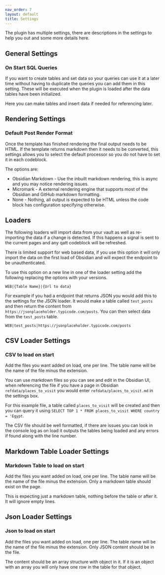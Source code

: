 ```yaml
---
nav_order: 7
layout: default
title: Settings
---
```


The plugin has multiple settings, there are descriptions in the settings to help you out and some more details here.

## General Settings

### On Start SQL Queries

If you want to create tables and set data so your queries can use it at a later time without having to duplicate the queries you can add them in this setting. These will be executed when the plugin is loaded after the data tables have been initialized.

Here you can make tables and insert data if needed for referencing later.

## Rendering Settings

### Default Post Render Format

Once the template has finished rendering the final output needs to be HTML. If the template returns markdown then it needs to be converted, this settings allows you to select the default processor so you do not have to set it in each codeblock.

The options are:

- Obsidian Markdown - Use the inbuilt markdown rendering, this is async and you may notice rendering issues.
- Micromark - A external rendering engine that supports most of the Obsidian and GitHub markdown formatting.
- None - Nothing, all output is expected to be HTML unless the code block has configuration specifying otherwise.

## Loaders

The following loaders will import data from your vault as well as re-importing the data if a change is detected. If this happens a signal is sent to the current pages and any qatt codeblock will be refreshed.

There is limited support for web based data, if you use this option it will only import the data on the first load of Obsidian and will expect the endpoint to be unauthenticated.

To use this option on a new line in one of the loader setting add the following replacing the options with your versions.

`WEB|{Table Name}|{Url to data}`

For example if you had a endpoint that returns JSON you would add this to the settings for the JSON loader. It would make a table called `test_posts` and then return the content from `https://jsonplaceholder.typicode.com/posts`. You can then select data from the `test_posts` table.

`WEB|test_posts|https://jsonplaceholder.typicode.com/posts`

## CSV Loader Settings

### CSV to load on start

Add the files you want added on load, one per line. The table name will be the name of the file minus the extension.

You can use markdown files so you can see and edit in the Obsidian UI, when referencing the file if you have a page in Obsidian  `refdata/places_to_visit` you would enter `refdata/places_to_visit.md` in the settings box.

For this example file, a table called `places_to_visit` will be created and then you can query it using `SELECT TOP 1 * FROM places_to_visit WHERE country = 'Egypt`.

The CSV file should be well formatted, if there are issues you can look in the console log as on load it outputs the tables being loaded and any errors if found along with the line number.

## Markdown Table Loader Settings

### Markdown Table to load on start

Add the files you want added on load, one per line. The table name will be the name of the file minus the extension. Only a markdown table should exist on the page.

This is expecting just a markdown table, nothing before the table or after it. It will ignore empty lines.

## Json Loader Settings

### Json to load on start

Add the files you want added on load, one per line. The table name will be the name of the file minus the extension. Only JSON content should be in the file.

The content should be an array structure with object in it. If it is an object with an array you will only have one row in the table for that object.

